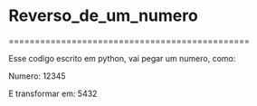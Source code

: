 # Reverso_de_um_numero

==============================================

Esse codigo escrito em python, vai pegar um numero, como:

Numero: 12345

E transformar em: 5432
